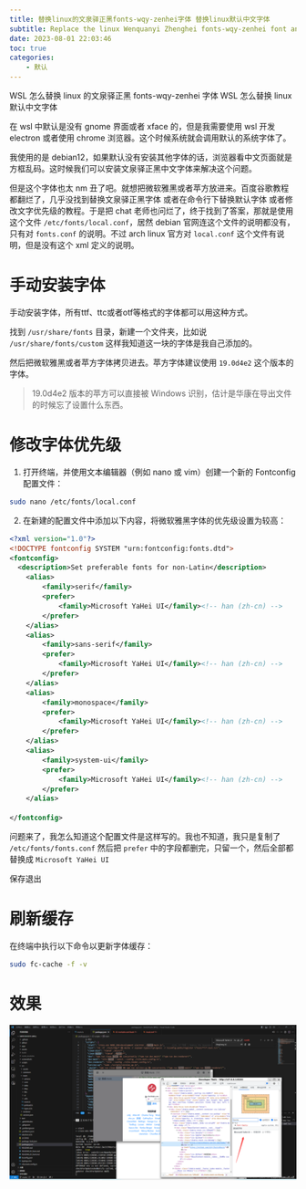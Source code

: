 ```yaml
---
title: 替换linux的文泉驿正黑fonts-wqy-zenhei字体 替换linux默认中文字体
subtitle: Replace the linux Wenquanyi Zhenghei fonts-wqy-zenhei font and replace the linux default Chinese font
date: 2023-08-01 22:03:46
toc: true
categories: 
    - 默认
---
```


WSL 怎么替换 linux 的文泉驿正黑 fonts-wqy-zenhei 字体
WSL 怎么替换 linux 默认中文字体

在 wsl 中默认是没有 gnome 界面或者 xface 的，但是我需要使用 wsl 开发 electron 或者使用 chrome 浏览器。这个时候系统就会调用默认的系统字体了。

我使用的是 debian12，如果默认没有安装其他字体的话，浏览器看中文页面就是方框乱码。这时候我们可以安装文泉驿正黑中文字体来解决这个问题。

但是这个字体也太 nm 丑了吧。就想把微软雅黑或者苹方放进来。百度谷歌教程都翻烂了，几乎没找到替换文泉驿正黑字体 或者在命令行下替换默认字体 或者修改文字优先级的教程。于是把 chat 老师也问烂了，终于找到了答案，那就是使用这个文件 `/etc/fonts/local.conf`，居然 debian 官网连这个文件的说明都没有，只有对 `fonts.conf` 的说明。不过 arch linux 官方对 `local.conf` 这个文件有说明，但是没有这个 xml 定义的说明。

# 手动安装字体

手动安装字体，所有ttf、ttc或者otf等格式的字体都可以用这种方式。

找到 `/usr/share/fonts` 目录，新建一个文件夹，比如说 `/usr/share/fonts/custom` 这样我知道这一块的字体是我自己添加的。

然后把微软雅黑或者苹方字体拷贝进去。苹方字体建议使用 `19.0d4e2` 这个版本的字体。

> 19.0d4e2 版本的苹方可以直接被 Windows 识别，估计是华康在导出文件的时候忘了设置什么东西。

# 修改字体优先级
1. 打开终端，并使用文本编辑器（例如 nano 或 vim）创建一个新的 Fontconfig 配置文件：

```bash
sudo nano /etc/fonts/local.conf
```

2. 在新建的配置文件中添加以下内容，将微软雅黑字体的优先级设置为较高：
```xml
<?xml version="1.0"?>
<!DOCTYPE fontconfig SYSTEM "urn:fontconfig:fonts.dtd">
<fontconfig>
  <description>Set preferable fonts for non-Latin</description>
	<alias>
		<family>serif</family>
		<prefer>
			<family>Microsoft YaHei UI</family><!-- han (zh-cn) -->
		</prefer>
	</alias>
	<alias>
		<family>sans-serif</family>
		<prefer>
			<family>Microsoft YaHei UI</family><!-- han (zh-cn) -->
		</prefer>
	</alias>
	<alias>
		<family>monospace</family>
		<prefer>
			<family>Microsoft YaHei UI</family><!-- han (zh-cn) -->
		</prefer>
	</alias>
	<alias>
		<family>system-ui</family>
		<prefer>
			<family>Microsoft YaHei UI</family><!-- han (zh-cn) -->
		</prefer>
	</alias>

</fontconfig>
```

问题来了，我怎么知道这个配置文件是这样写的。我也不知道，我只是复制了 `/etc/fonts/fonts.conf` 然后把 `prefer` 中的字段都删完，只留一个，然后全部都替换成 `Microsoft YaHei UI`

保存退出
# 刷新缓存
在终端中执行以下命令以更新字体缓存：
```bash
sudo fc-cache -f -v
```

# 效果

![16936350960641693635095476.png](https://raw.githubusercontent.com/james-curtis/james-curtis.github.io/main/static/images/16936350960641693635095476.png)